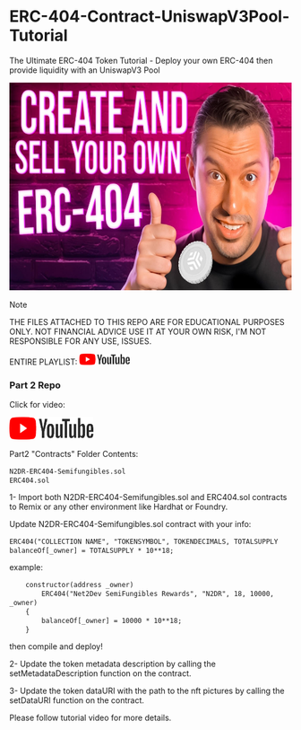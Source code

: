 # ERC-404-Contract-UniswapV3Pool-Tutorial
The Ultimate ERC-404 Token Tutorial - Deploy your own ERC-404 then provide liquidity with an UniswapV3 Pool

<img src="https://raw.githubusercontent.com/net2devcrypto/misc/main/erc404.jpg" width="650" height="370">

> [!NOTE]  
> THE FILES ATTACHED TO THIS REPO ARE FOR EDUCATIONAL PURPOSES ONLY.
> NOT FINANCIAL ADVICE
> USE IT AT YOUR OWN RISK, I'M NOT RESPONSIBLE FOR ANY USE, ISSUES.

ENTIRE PLAYLIST:
<a href="https://www.youtube.com/playlist?list=PLLkrq2VBYc1ZTGE4wTlff2vczjn-YSUan" target="_blank"><img src="https://github.com/net2devcrypto/misc/blob/main/ytlogo2.png" width="90" height="20"></a>

<h3>Part 2 Repo</h3>

Click for video:

<a href="https://youtu.be/z-Uu-MBrigU" target="_blank"><img src="https://github.com/net2devcrypto/misc/blob/main/ytlogo2.png" width="150" height="40"></a>

Part2 "Contracts" Folder Contents:

```shell
N2DR-ERC404-Semifungibles.sol
ERC404.sol
```
1- Import both N2DR-ERC404-Semifungibles.sol and ERC404.sol contracts to Remix or any other environment like Hardhat or Foundry.

  Update N2DR-ERC404-Semifungibles.sol contract with your info: 
  
    ERC404("COLLECTION NAME", "TOKENSYMBOL", TOKENDECIMALS, TOTALSUPPLY
    balanceOf[_owner] = TOTALSUPPLY * 10**18;
    
example: 

```shell
    constructor(address _owner)
        ERC404("Net2Dev SemiFungibles Rewards", "N2DR", 18, 10000, _owner)
    {
        balanceOf[_owner] = 10000 * 10**18;
    }
```

then compile and deploy!

2- Update the token metadata description by calling the setMetadataDescription function on the contract.

3- Update the token dataURI with the path to the nft pictures by calling the setDataURI function on the contract.


Please follow tutorial video for more details.

